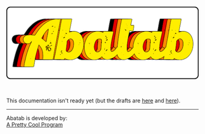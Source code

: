 <div align="center">

  ![AbatabLogo](./.github/images/logo/app/AbatabLogo.png)

</div>

<br>

This documentation isn't ready yet (but the drafts are [here](README_main.md) and [here](README_development.md)).

***

Abatab is developed by:<br>
[A Pretty Cool Program](https://github.com/APrettyCoolProgram)

</div>

